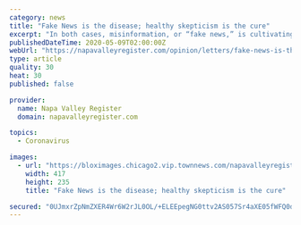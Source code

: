 ```yaml
---
category: news
title: "Fake News is the disease; healthy skepticism is the cure"
excerpt: "In both cases, misinformation, or “fake news,” is cultivating skepticism around these threats to public safety. Though climate change is more of a slow burn than the Coronavirus pandemic, responding to both requires us to become healthy skeptics."
publishedDateTime: 2020-05-09T02:00:00Z
webUrl: "https://napavalleyregister.com/opinion/letters/fake-news-is-the-disease-healthy-skepticism-is-the-cure/article_9d2c70d1-c548-5d45-a5c8-37c908ff58b8.html"
type: article
quality: 30
heat: 30
published: false

provider:
  name: Napa Valley Register
  domain: napavalleyregister.com

topics:
  - Coronavirus

images:
  - url: "https://bloximages.chicago2.vip.townnews.com/napavalleyregister.com/content/tncms/assets/v3/editorial/d/63/d639ac5e-96b0-547c-aa95-016c491d75ba/5cf80db21254e.preview.jpg?crop=417%2C235%2C0%2C0&resize=417%2C235&order=crop%2Cresize"
    width: 417
    height: 235
    title: "Fake News is the disease; healthy skepticism is the cure"

secured: "0UJmxrZpNmZXER4Wr6W2rJL0OL/+ELEEpegNG0ttv2AS057Sr4aXE05fWFQ0dzPKATmQNfeGn86bBInsH9sx3N6gJ1RVy9+DN6MBzZR2m7oafuad2bARXRw5FR6H913PzuW5sBqv/lYZpXmYSJEFoRIA0kItTjfSxe3lkS1iJBSmjzFWrOByz642eTlSaHZQlllOt5scRa2AfaNcLuSRe0UeqpLj8BKiXs+za4lJxN8fLsFyOnY+KaOmjqi2yftGl4byjFBWbWeC6uCIBLR0q5pmCMii6Z286rLJdnlI663g3mH8g8YFQpw2hMrKlt0L;ICvrg9dcohL1ThwGJnrGwQ=="
---
```


